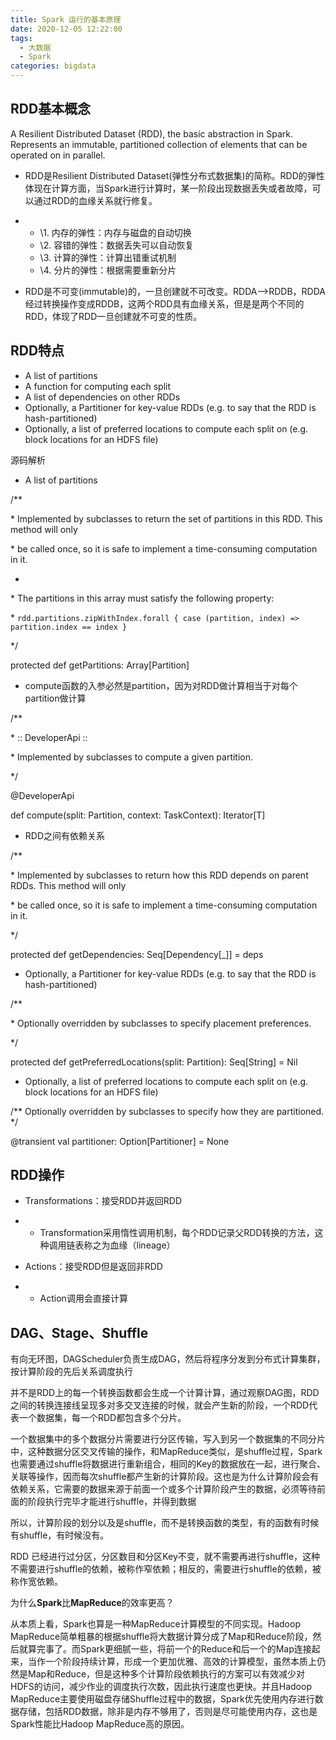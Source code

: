 ```yaml
---
title: Spark 运行的基本原理
date: 2020-12-05 12:22:00
tags:
  - 大数据
  - Spark
categories: bigdata
---
```


## **RDD**基本概念

A Resilient Distributed Dataset (RDD), the basic abstraction in Spark. Represents an immutable, partitioned collection of elements that can be operated on in parallel.

- RDD是Resilient Distributed Dataset(弹性分布式数据集)的简称。RDD的弹性体现在计算方面，当Spark进行计算时，某一阶段出现数据丢失或者故障，可以通过RDD的血缘关系就行修复。     

- - \1. 内存的弹性：内存与磁盘的自动切换	
  - \2. 容错的弹性：数据丢失可以自动恢复
  - \3. 计算的弹性：计算出错重试机制
  - \4. 分片的弹性：根据需要重新分片 

- RDD是不可变(immutable)的，一旦创建就不可改变。RDDA-->RDDB，RDDA 经过转换操作变成RDDB，这两个RDD具有血缘关系，但是是两个不同的RDD，体现了RDD一旦创建就不可变的性质。

## RDD特点

- A list of partitions
- A function for computing each split
- A list of dependencies on other RDDs
- Optionally, a Partitioner for key-value RDDs (e.g. to say that the RDD is hash-partitioned)
- Optionally, a list of preferred locations to compute each split on (e.g. block locations for an HDFS file)



源码解析

- A list of partitions

/**

 \* Implemented by subclasses to return the set of partitions in this RDD. This method will only

 \* be called once, so it is safe to implement a time-consuming computation in it.

 *

 \* The partitions in this array must satisfy the following property:

 \*  `rdd.partitions.zipWithIndex.forall { case (partition, index) => partition.index == index }`

 */

protected def getPartitions: Array[Partition]



- compute函数的入参必然是partition，因为对RDD做计算相当于对每个partition做计算

/**

 \* :: DeveloperApi ::

 \* Implemented by subclasses to compute a given partition.

 */

@DeveloperApi

def compute(split: Partition, context: TaskContext): Iterator[T]



- RDD之间有依赖关系

/**

 \* Implemented by subclasses to return how this RDD depends on parent RDDs. This method will only

 \* be called once, so it is safe to implement a time-consuming computation in it.

 */

protected def getDependencies: Seq[Dependency[_]] = deps



- Optionally, a Partitioner for key-value RDDs (e.g. to say that the RDD is hash-partitioned)

/**

 \* Optionally overridden by subclasses to specify placement preferences.

 */

protected def getPreferredLocations(split: Partition): Seq[String] = Nil



- Optionally, a list of preferred locations to compute each split on (e.g. block locations for an HDFS file)

/** Optionally overridden by subclasses to specify how they are partitioned. */

@transient val partitioner: Option[Partitioner] = None

## RDD操作

- Transformations：接受RDD并返回RDD

- - Transformation采用惰性调用机制，每个RDD记录父RDD转换的方法，这种调用链表称之为血缘（lineage）

- Actions：接受RDD但是返回非RDD

- - Action调用会直接计算

## DAG、Stage、Shuffle

有向无环图，DAGScheduler负责生成DAG，然后将程序分发到分布式计算集群，按计算阶段的先后关系调度执行

并不是RDD上的每一个转换函数都会生成一个计算计算，通过观察DAG图，RDD之间的转换连接线呈现多对多交叉连接的时候，就会产生新的阶段，一个RDD代表一个数据集，每一个RDD都包含多个分片。

一个数据集中的多个数据分片需要进行分区传输，写入到另一个数据集的不同分片中，这种数据分区交叉传输的操作，和MapReduce类似，是shuffle过程，Spark也需要通过shuffle将数据进行重新组合，相同的Key的数据放在一起，进行聚合、关联等操作，因而每次shuffle都产生新的计算阶段。这也是为什么计算阶段会有依赖关系，它需要的数据来源于前面一个或多个计算阶段产生的数据，必须等待前面的阶段执行完毕才能进行shuffle，并得到数据

所以，计算阶段的划分以及是shuffle，而不是转换函数的类型，有的函数有时候有shuffle，有时候没有。

RDD 已经进行过分区，分区数目和分区Key不变，就不需要再进行shuffle，这种不需要进行shuffle的依赖，被称作窄依赖；相反的，需要进行shuffle的依赖，被称作宽依赖。



为什么**Spark**比**MapReduce**的效率更高？

从本质上看，Spark也算是一种MapReduce计算模型的不同实现。Hadoop MapReduce简单粗暴的根据shuffle将大数据计算分成了Map和Reduce阶段，然后就算完事了。而Spark更细腻一些，将前一个的Reduce和后一个的Map连接起来，当作一个阶段持续计算，形成一个更加优雅、高效的计算模型，虽然本质上仍然是Map和Reduce，但是这种多个计算阶段依赖执行的方案可以有效减少对HDFS的访问，减少作业的调度执行次数，因此执行速度也更快。并且Hadoop MapReduce主要使用磁盘存储Shuffle过程中的数据，Spark优先使用内存进行数据存储，包括RDD数据，除非是内存不够用了，否则是尽可能使用内存，这也是Spark性能比Hadoop MapReduce高的原因。